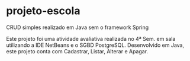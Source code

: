 # projeto-escola
CRUD simples realizado em Java sem o framework Spring

Este projeto foi uma atividade avaliativa realizada no 4ª Sem. em sala utilizando a IDE NetBeans e o SGBD PostgreSQL.
Desenvolvido em Java, este projeto conta com Cadastrar, Listar, Alterar e Apagar.
